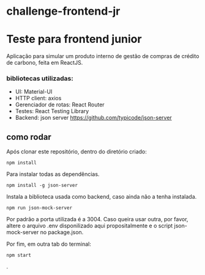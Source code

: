 # challenge-frontend-jr
# Teste para frontend junior

Aplicação para simular um produto interno de gestão de compras de crédito de carbono, feita em ReactJS.

### bibliotecas utilizadas:

- UI: Material-UI
- HTTP client: axios
- Gerenciador de rotas: React Router
- Testes: React Testing Library
- Backend: json server https://github.com/typicode/json-server

## como rodar

Após clonar este repositório, dentro do diretório criado: 

```
npm install 
```
Para instalar todas as dependências.

```
npm install -g json-server
```
Instala a biblioteca usada como backend, caso ainda não a tenha instalada.

```
npm run json-mock-server
```
Por padrão a porta utilizada é a 3004. Caso queira usar outra, por favor, altere o arquivo .env disponilizado aqui propositalmente e o script json-mock-server no package.json.

Por fim, em outra tab do terminal:
````
npm start
````

.
